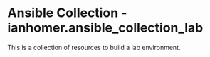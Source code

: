 # Ansible Collection - ianhomer.ansible_collection_lab

This is a collection of resources to build a lab environment.
